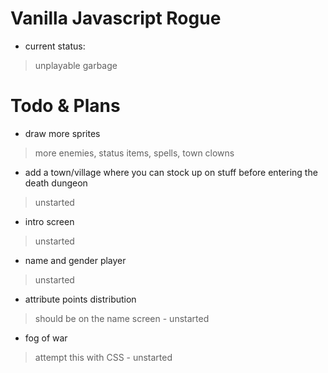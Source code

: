 # Vanilla Javascript Rogue
 * current status:
  > unplayable garbage

# Todo & Plans
 * draw more sprites
 > more enemies, status items, spells, town clowns
 * add a town/village where you can stock up on stuff before entering the death dungeon
 > unstarted
 * intro screen
 > unstarted
 * name and gender player
 > unstarted
 * attribute points distribution
 > should be on the name screen - unstarted
 * fog of war
 > attempt this with CSS - unstarted